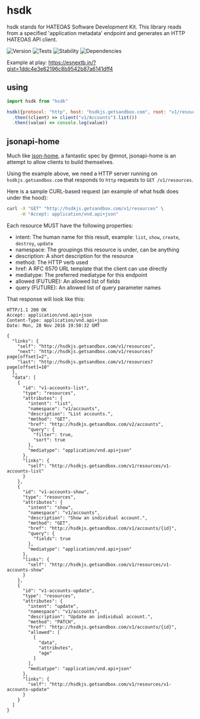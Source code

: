 # hsdk

hsdk stands for HATEOAS Software Development Kit. This library reads from a specified 'application metadata' endpoint and generates an HTTP HATEOAS API client.

![Version][BADGE_VERSION]
![Tests][BADGE_TRAVIS]
![Stability][BADGE_STABILITY]
![Dependencies][BADGE_DEPENDENCY]


Example at play: https://esnextb.in/?gist=1ddc4e3e62196c8b9542b87a6141dff4


## using

``` javascript
import hsdk from "hsdk"

hsdk({protocol: "http", host: "hsdkjs.getsandbox.com", root: "v1/resources"})
  .then((client) => client("v1/Accounts").list())
  .then((value) => console.log(value))
```


## jsonapi-home

Much like [json-home](https://mnot.github.io/I-D/json-home/), a fantastic spec by @mnot, jsonapi-home is an attempt to allow clients to build themselves.

Using the example above, we need a HTTP server running on `hsdkjs.getsandbox.com` that responds to `http` requests to `GET /v1/resources`.

Here is a sample CURL-based request (an example of what hsdk does under the hood):

``` bash
curl -X "GET" "http://hsdkjs.getsandbox.com/v1/resources" \
     -H "Accept: application/vnd.api+json"
```

Each resource MUST have the following properties:

  - intent: The human name for this result, example: `list`, `show`, `create`, `destroy`, `update`
  - namespace: The groupings this resource is under, can be anything
  - description: A short description for the resource
  - method: The HTTP verb used
  - href: A RFC 6570 URL template that the client can use directly
  - mediatype: The preferred mediatype for this endpoint
  - allowed (FUTURE): An allowed list of fields
  - query (FUTURE): An allowed list of query parameter names

That response will look like this:

``` http
HTTP/1.1 200 OK
Accept: application/vnd.api+json
Content-Type: application/vnd.api+json
Date: Mon, 28 Nov 2016 19:50:32 GMT

{
  "links": {
    "self": "http://hsdkjs.getsandbox.com/v1/resources",
    "next": "http://hsdkjs.getsandbox.com/v1/resources?page[offset]=2",
    "last": "http://hsdkjs.getsandbox.com/v1/resources?page[offset]=10"
  },
  "data": [
    {
      "id": "v1-accounts-list",
      "type": "resources",
      "attributes": {
        "intent": "list",
        "namespace": "v1/accounts",
        "description": "List accounts.",
        "method": "GET",
        "href": "http://hsdkjs.getsandbox.com/v2/accounts",
        "query": {
          "filter": true,
          "sort": true
        },
        "mediatype": "application/vnd.api+json"
      },
      "links": {
        "self": "http://hsdkjs.getsandbox.com/v1/resources/v1-accounts-list"
      }
    },
    {
      "id": "v1-accounts-show",
      "type": "resources",
      "attributes": {
        "intent": "show",
        "namespace": "v1/accounts",
        "description": "Show an individual account.",
        "method": "GET",
        "href": "http://hsdkjs.getsandbox.com/v1/accounts/{id}",
        "query": {
          "fields": true
        },
        "mediatype": "application/vnd.api+json"
      },
      "links": {
        "self": "http://hsdkjs.getsandbox.com/v1/resources/v1-accounts-show"
      }
    },
    {
      "id": "v1-accounts-update",
      "type": "resources",
      "attributes": {
        "intent": "update",
        "namespace": "v1/accounts",
        "description": "Update an individual account.",
        "method": "PATCH",
        "href": "http://hsdkjs.getsandbox.com/v1/accounts/{id}",
        "allowed": [
          [
            "data",
            "attributes",
            "age"
          ]
        ],
        "mediatype": "application/vnd.api+json"
      },
      "links": {
        "self": "http://hsdkjs.getsandbox.com/v1/resources/v1-accounts-update"
      }
    }
  ]
}
```


[BADGE_TRAVIS]: https://img.shields.io/travis/krainboltgreene/hsdk.js.svg?maxAge=2592000&style=flat-square
[BADGE_VERSION]: https://img.shields.io/npm/v/hsdk.svg?maxAge=2592000&style=flat-square
[BADGE_STABILITY]: https://img.shields.io/badge/stability-strong-green.svg?maxAge=2592000&style=flat-square
[BADGE_DEPENDENCY]: https://img.shields.io/david/krainboltgreene/hsdk.js.svg?maxAge=2592000&style=flat-square
